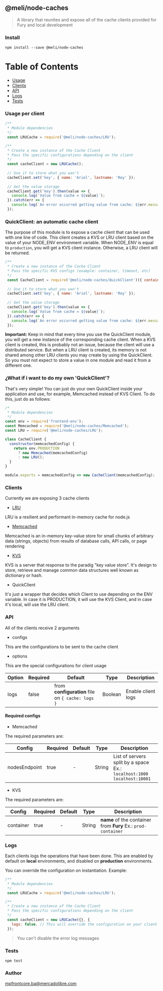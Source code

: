 ## @meli/node-caches

> A library that reunites and expose all of the cache clients provided for Fury and local development

### Install

```
npm install --save @meli/node-caches
```

# Table of Contents

- [Usage](#usage)
- [Clients](#Clients)
- [API](#API)
- [Logs](#Logs)
- [Tests](#tests)

### Usage per client

```javascript
/**
 * Module dependencies
 */
 const LRUCache = require('@meli/node-caches/LRU');

/**
 * Create a new instance of the Cache Client
 * Pass the specific configurations depending on the client
 */
 const cacheClient = new LRUCache();
 
 // Use it to store what you wan't
 cacheClient.set('key', { name: 'Ariel', lastname: 'Rey' });
 
 // Get the value storage
 cacheClient.get('key').then(value => {
   console.log(`Value from cache = ${value}`);
 }).catch(err => {
   console.log(`An error occurred getting value from cache: ${err.message}`);
 });
```

### QuickClient: an automatic cache client

The purpose of this module is to expose a cache client that can be used with one line of code.
This client creates a KVS or LRU client based on the value of your NODE_ENV environment variable. When NODE_ENV is equal to `production`, you will get a KVS client instance. Otherwise, a LRU client will be returned.

```javascript
/**
 * Create a new instance of the Cache Client
 * Pass the specific KVS configs (example: container, timeout, etc)
 */
 const CacheClient = require('@meli/node-caches/QuickClient')({ container: 'beta-container-kvs' });
 
 // Use it to store what you wan't
 cacheClient.set('key', { name: 'Ariel', lastname: 'Rey' });
 
 // Get the value storage
 cacheClient.get('key').then(value => {
   console.log(`Value from cache = ${value}`);
 }).catch(err => {
   console.log(`An error occurred getting value from cache: ${err.message}`);
 });
```

**Important:** Keep in mind that every time you use the QuickClient module, you will get a new instance of the corresponding cache client. When a KVS client is created, this is probably not an issue, because the client will use a distributed service. But when a LRU client is created, its memory is not shared among other LRU clients you may create by using the QuickClient. So you must not expect to store a value in one module and read it from a different one.

### ¿What if i want to do my own 'QuickClient'?

That's very simple! You can just do your own QuickClient inside your application and use, for example, Memcached instead of KVS Client.
To do this, just do as follows:

```javascript
/*
 * Module dependencies
 */
const env = require('frontend-env');
const Memcached = require('@meli/node-caches/Memcached');
const LRU = require('@meli/node-caches/LRU');

class CacheClient {
  constructor(memcachedConfig) {
    return env.PRODUCTION
      ? new Memcached(memcachedConfig)
      : new LRU();
  }
}

module.exports = memcachedConfig => new CacheClient(memcachedConfig);
```

### Clients

Currently we are exposing 3 cache clients

* [LRU](https://www.npmjs.com/package/stale-lru-cache)

LRU is a resilient and performant in-memory cache for node.js

* [Memcached](https://www.npmjs.com/package/memcached)

Memcached is an in-memory key-value store for small chunks of arbitrary data (strings, objects) from results of database calls, API calls, or page rendering

* [KVS](https://github.com/mercadolibre/fury_node-kvsclient)

KVS is a server that response to the paradig "key value store". It's design to store, retrieve and manage common data structures well known as dictionary or hash.

* QuickClient

It's just a wrapper that decides which Client to use depending on the ENV variable. In case it is PRODUCTION, it will use the KVS Client, and in case it's local, will use the LRU client.

### API

All of the clients receive 2 arguments

* configs

This are the configurations to be sent to the cache client

* options

This are the special configurations for client usage

| Option | Required | Default | Type | Description | 
| --- | --- | --- | --- | --- |
| logs | false | from **configuration** file on `{ cache: logs }` | Boolean |  Enable client logs |

#### Required configs

* Memcached

The required parameters are:

| Config | Required | Default | Type | Description | 
| --- | --- | --- | --- | --- |
| nodesEndpoint | true | - | String | List of servers split by a space Ex.: `localhost:1000 localhost:10001` |

* KVS

The required parameters are:

| Config | Required | Default | Type | Description | 
| --- | --- | --- | --- | --- |
| container | true | - | String | **name** of the container from **Fury** Ex.: `prod-container` |

### Logs

Each clients logs the operations that have been done. This are enabled by default on **local** environments, and disabled on **production** environments.

You can override the configuration on instantiation. Example:

```javascript
/**
 * Module dependencies
 */
 const LRUCache = require('@meli/node-caches/LRU');

/**
 * Create a new instance of the Cache Client
 * Pass the specific configurations depending on the client
 */
 const cacheClient = new LRUCache({}, {
   logs: false, // This will override the configuration on your client file
 });
```

> You can't disable the error log messages

### Tests

```npm
npm test
```

### Author

[mpfrontcore.ba@mercadolibre.com](mailto:mpfrontcore.ba@mercadolibre.com)
